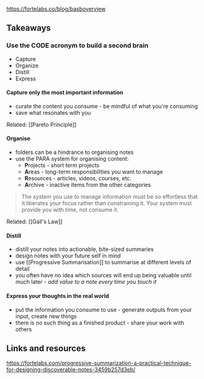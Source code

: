 
https://fortelabs.co/blog/basboverview

## Takeaways
### Use the CODE acronym to build a second brain
- Capture
- Organize
- Distill
- Express

#### Capture only the most important information
- curate the content you consume - be mindful of what you're consuming
- save what resonates with you 

Related: [[Pareto Principle]]

#### Organise
- folders can be a hindrance to organising notes 
- use the PARA system for organising content:
	- **P**rojects - short term projects
	- **A**reas - long-term responsibilities you want to manage
	- **R**esources - articles, videos, courses, etc.
	- **A**rchive - inactive items from the other categories

> The system you use to manage information must be so effortless that it liberates your focus rather than constraining it. Your system must provide you with time, not consume it.

Related: [[Gall's Law]]

#### Distill
- distill your notes into actionable, bite-sized summaries
- design notes with your future self in mind
- use [[Progressive Summarisation]] to summarise at different levels of detail
- you often have no idea which sources will end up being valuable until much later - *add value to a note every time you touch it*

#### Express your thoughts in the real world 
- put the information you consume to use - generate outputs from your input, create new things 
- there is no such thing as a finished product - share your work with others

## Links and resources

https://fortelabs.com/progressive-summarization-a-practical-technique-for-designing-discoverable-notes-3459b257d3eb/